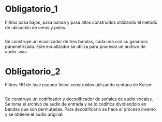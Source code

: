 # Obligatorio_1
Filtros pasa bajos, pasa banda y pasa altos construidos utilizando el método de ubicación de ceros y polos.

## 
Se construye un ecualizador de tres bandas, cada una con su ganancia parametrizada. Este ecualizador se utiliza para procesar un archivo de audio .wav.


# Obligatorio_2
Filtros FIR de fase pseudo-lineal construidos utilizando ventana de Kaiser.

## 
Se construye un codificador y decodificador de señales de audio vocales. Se toma el archivo de audio de entrada y se lo codifica dividiendolo en bandas que son permutadas. Para decodificarlo se hace el proceso inverso y se obtiene el audio original.
